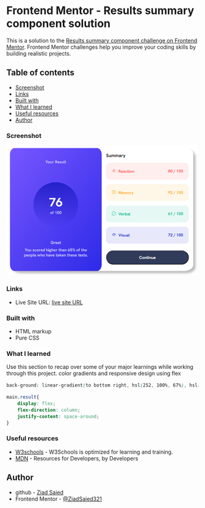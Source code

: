 # Frontend Mentor - Results summary component solution

This is a solution to the [Results summary component challenge on Frontend Mentor](https://www.frontendmentor.io/challenges/results-summary-component-CE_K6s0maV). Frontend Mentor challenges help you improve your coding skills by building realistic projects. 

## Table of contents


  - [Screenshot](#screenshot)
  - [Links](#links)
  - [Built with](#built-with)
  - [What I learned](#what-i-learned)
  - [Useful resources](#useful-resources)
  - [Author](#author)




### Screenshot

![](./screen-shot/result.PNG)

### Links

- Live Site URL: [live site URL](https://result-component-frontend-mentor.netlify.app/)


### Built with

- HTML markup
- Pure CSS

### What I learned

Use this section to recap over some of your major learnings while working through this project.
color gradients and responsive design using flex

```css
back-ground: linear-gradient(to bottom right, hsl(252, 100%, 67%), hsl(241, 81%, 54%));
```
```css
main.result{
    display: flex;
    flex-direction: column;
    justify-content: space-around;
}
```

### Useful resources

- [W3schools](https://www.w3schools.com/) - W3Schools is optimized for learning and training.
- [MDN](https://developer.mozilla.org/en-US/) - Resources for Developers, by Developers


## Author

- github - [Ziad Saied](https://github.com/ZiadSaied321)
- Frontend Mentor - [@ZiadSaied321](https://www.frontendmentor.io/profile/ZiadSaied321)
